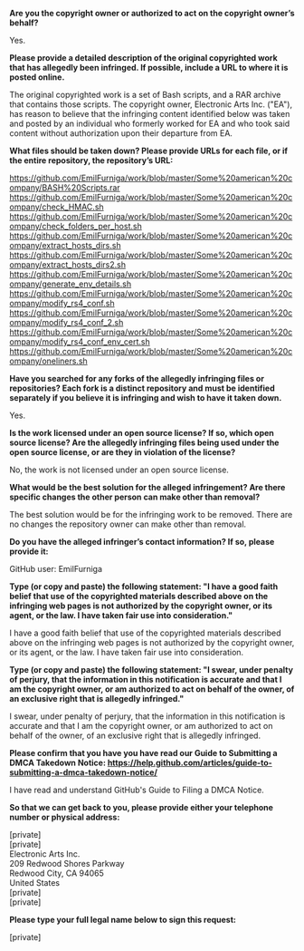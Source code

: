 **Are you the copyright owner or authorized to act on the copyright owner’s behalf?**  

Yes.

**Please provide a detailed description of the original copyrighted work that has allegedly been infringed. If possible, include a URL to where it is posted online.**  

The original copyrighted work is a set of Bash scripts, and a RAR archive that contains those scripts. The copyright owner, Electronic Arts Inc. ("EA"), has reason to believe that the infringing content identified below was taken and posted by an individual who formerly worked for EA and who took said content without authorization upon their departure from EA.

**What files should be taken down? Please provide URLs for each file, or if the entire repository, the repository’s URL:**  

https://github.com/EmilFurniga/work/blob/master/Some%20american%20company/BASH%20Scripts.rar  
https://github.com/EmilFurniga/work/blob/master/Some%20american%20company/check_HMAC.sh  
https://github.com/EmilFurniga/work/blob/master/Some%20american%20company/check_folders_per_host.sh  
https://github.com/EmilFurniga/work/blob/master/Some%20american%20company/extract_hosts_dirs.sh  
https://github.com/EmilFurniga/work/blob/master/Some%20american%20company/extract_hosts_dirs2.sh  
https://github.com/EmilFurniga/work/blob/master/Some%20american%20company/generate_env_details.sh  
https://github.com/EmilFurniga/work/blob/master/Some%20american%20company/modify_rs4_conf.sh  
https://github.com/EmilFurniga/work/blob/master/Some%20american%20company/modify_rs4_conf_2.sh  
https://github.com/EmilFurniga/work/blob/master/Some%20american%20company/modify_rs4_conf_env_cert.sh  
https://github.com/EmilFurniga/work/blob/master/Some%20american%20company/oneliners.sh  

**Have you searched for any forks of the allegedly infringing files or repositories? Each fork is a distinct repository and must be identified separately if you believe it is infringing and wish to have it taken down.**  

Yes.

**Is the work licensed under an open source license? If so, which open source license? Are the allegedly infringing files being used under the open source license, or are they in violation of the license?**  

No, the work is not licensed under an open source license.

**What would be the best solution for the alleged infringement? Are there specific changes the other person can make other than removal?**  

The best solution would be for the infringing work to be removed. There are no changes the repository owner can make other than removal.

**Do you have the alleged infringer’s contact information? If so, please provide it:**  

GitHub user: EmilFurniga

**Type (or copy and paste) the following statement: "I have a good faith belief that use of the copyrighted materials described above on the infringing web pages is not authorized by the copyright owner, or its agent, or the law. I have taken fair use into consideration."**  

I have a good faith belief that use of the copyrighted materials described above on the infringing web pages is not authorized by the copyright owner, or its agent, or the law. I have taken fair use into consideration.

**Type (or copy and paste) the following statement: "I swear, under penalty of perjury, that the information in this notification is accurate and that I am the copyright owner, or am authorized to act on behalf of the owner, of an exclusive right that is allegedly infringed."**  

I swear, under penalty of perjury, that the information in this notification is accurate and that I am the copyright owner, or am authorized to act on behalf of the owner, of an exclusive right that is allegedly infringed.

**Please confirm that you have you have read our Guide to Submitting a DMCA Takedown Notice: https://help.github.com/articles/guide-to-submitting-a-dmca-takedown-notice/**  

I have read and understand GitHub's Guide to Filing a DMCA Notice.

**So that we can get back to you, please provide either your telephone number or physical address:**  

[private]  
[private]  
Electronic Arts Inc.  
209 Redwood Shores Parkway  
Redwood City, CA 94065  
United States  
[private]  
[private]  

**Please type your full legal name below to sign this request:**  

[private]
